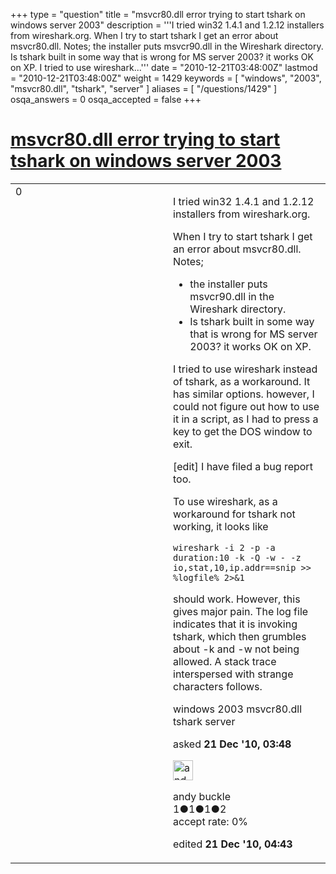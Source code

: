 +++
type = "question"
title = "msvcr80.dll error trying to start tshark on windows server 2003"
description = '''I tried win32 1.4.1 and 1.2.12 installers from wireshark.org. When I try to start tshark I get an error about msvcr80.dll. Notes;  the installer puts msvcr90.dll in the  Wireshark directory.  Is tshark built  in some way that is wrong for MS  server 2003? it works OK on XP.  I tried to use wireshark...'''
date = "2010-12-21T03:48:00Z"
lastmod = "2010-12-21T03:48:00Z"
weight = 1429
keywords = [ "windows", "2003", "msvcr80.dll", "tshark", "server" ]
aliases = [ "/questions/1429" ]
osqa_answers = 0
osqa_accepted = false
+++

<div class="headNormal">

# [msvcr80.dll error trying to start tshark on windows server 2003](/questions/1429/msvcr80dll-error-trying-to-start-tshark-on-windows-server-2003)

</div>

<div id="main-body">

<div id="askform">

<table id="question-table" style="width:100%;"><colgroup><col style="width: 50%" /><col style="width: 50%" /></colgroup><tbody><tr class="odd"><td style="width: 30px; vertical-align: top"><div class="vote-buttons"><span id="post-1429-upvote" class="ajax-command post-vote up" rel="nofollow" title="I like this post (click again to cancel)"> </span><div id="post-1429-score" class="post-score" title="current number of votes">0</div><span id="post-1429-downvote" class="ajax-command post-vote down" rel="nofollow" title="I dont like this post (click again to cancel)"> </span> <span id="favorite-mark" class="ajax-command favorite-mark" rel="nofollow" title="mark/unmark this question as favorite (click again to cancel)"> </span><div id="favorite-count" class="favorite-count"></div></div></td><td><div id="item-right"><div class="question-body"><p>I tried win32 1.4.1 and 1.2.12 installers from wireshark.org.</p><p>When I try to start tshark I get an error about msvcr80.dll. Notes;</p><ul><li>the installer puts msvcr90.dll in the Wireshark directory.</li><li>Is tshark built in some way that is wrong for MS server 2003? it works OK on XP.</li></ul><p>I tried to use wireshark instead of tshark, as a workaround. It has similar options. however, I could not figure out how to use it in a script, as I had to press a key to get the DOS window to exit.</p><p>[edit] I have filed a bug report too.</p><p>To use wireshark, as a workaround for tshark not working, it looks like</p><pre><code>wireshark -i 2 -p -a duration:10 -k -Q -w - -z io,stat,10,ip.addr==snip &gt;&gt; %logfile% 2&gt;&amp;1</code></pre><p>should work. However, this gives major pain. The log file indicates that it is invoking tshark, which then grumbles about -k and -w not being allowed. A stack trace interspersed with strange characters follows.</p></div><div id="question-tags" class="tags-container tags"><span class="post-tag tag-link-windows" rel="tag" title="see questions tagged &#39;windows&#39;">windows</span> <span class="post-tag tag-link-2003" rel="tag" title="see questions tagged &#39;2003&#39;">2003</span> <span class="post-tag tag-link-msvcr80.dll" rel="tag" title="see questions tagged &#39;msvcr80.dll&#39;">msvcr80.dll</span> <span class="post-tag tag-link-tshark" rel="tag" title="see questions tagged &#39;tshark&#39;">tshark</span> <span class="post-tag tag-link-server" rel="tag" title="see questions tagged &#39;server&#39;">server</span></div><div id="question-controls" class="post-controls"></div><div class="post-update-info-container"><div class="post-update-info post-update-info-user"><p>asked <strong>21 Dec '10, 03:48</strong></p><img src="https://secure.gravatar.com/avatar/2d84bf75137deb35d7ccd797b8df926c?s=32&amp;d=identicon&amp;r=g" class="gravatar" width="32" height="32" alt="andy%20buckle&#39;s gravatar image" /><p><span>andy buckle</span><br />
<span class="score" title="1 reputation points">1</span><span title="1 badges"><span class="badge1">●</span><span class="badgecount">1</span></span><span title="1 badges"><span class="silver">●</span><span class="badgecount">1</span></span><span title="2 badges"><span class="bronze">●</span><span class="badgecount">2</span></span><br />
<span class="accept_rate" title="Rate of the user&#39;s accepted answers">accept rate:</span> <span title="andy buckle has no accepted answers">0%</span></p></div><div class="post-update-info post-update-info-edited"><p><span> edited <strong>21 Dec '10, 04:43</strong> </span></p></div></div><div id="comments-container-1429" class="comments-container"></div><div id="comment-tools-1429" class="comment-tools"></div><div class="clear"></div><div id="comment-1429-form-container" class="comment-form-container"></div><div class="clear"></div></div></td></tr></tbody></table>

</div>

</div>

